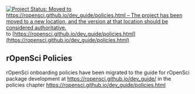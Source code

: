 [![Project Status: Moved to https://ropensci.github.io/dev_guide/policies.html – The project has been moved to a new location, and the version at that location should be considered authoritative.](http://www.repostatus.org/badges/latest/moved.svg)](http://www.repostatus.org/#moved) to [https://ropensci.github.io/dev_guide/policies.html](https://ropensci.github.io/dev_guide/policies.html)

## rOpenSci Policies

rOpenSci onboarding policies have been migrated to the guide for rOpenSci package development at https://ropensci.github.io/dev_guide/ in the policies chapter https://ropensci.github.io/dev_guide/policies.html

